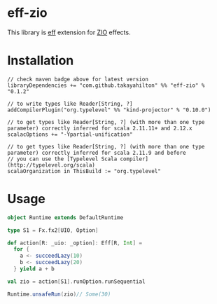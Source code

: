 # eff-zio 

This library is [eff](https://github.com/atnos-org/eff) extension for [ZIO](https://github.com/zio/zio) effects.

# Installation

```
// check maven badge above for latest version
libraryDependencies += "com.github.takayahilton" %% "eff-zio" % "0.1.2"

// to write types like Reader[String, ?]
addCompilerPlugin("org.typelevel" %% "kind-projector" % "0.10.0")

// to get types like Reader[String, ?] (with more than one type parameter) correctly inferred for scala 2.11.11+ and 2.12.x
scalacOptions += "-Ypartial-unification"

// to get types like Reader[String, ?] (with more than one type parameter) correctly inferred for scala 2.11.9 and before
// you can use the [Typelevel Scala compiler](http://typelevel.org/scala)
scalaOrganization in ThisBuild := "org.typelevel"
```

# Usage

```scala
object Runtime extends DefaultRuntime

type S1 = Fx.fx2[UIO, Option]

def action[R: _uio: _option]: Eff[R, Int] =
  for {
    a <- succeedLazy(10)
    b <- succeedLazy(20)
  } yield a + b

val zio = action[S1].runOption.runSequential

Runtime.unsafeRun(zio)// Some(30)
```
